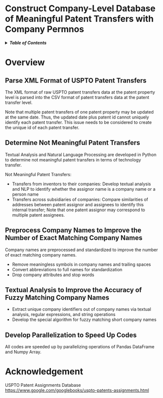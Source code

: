 # Construct Company-Level Database of Meaningful Patent Transfers with Company Permnos 

<details>
<summary><strong><em>Table of Contents</em></strong></summary>

- [Overview](#overview)
  - [Parse XML Format of USPTO Patent Transfers](#parse-xml-format-of-uspto-patent-transfers)
  - [Determine Not Meaningful Patent Transfers](#determine-not-meaningful-patent-transfers)
  - [Preprocess Company Names to Improve the Number of Exact Matching Company Names](#preprocess-company-names-to-improve-the-number-of-exact-matching-company-names)
  - [Textual Analysis to Improve the Accuracy of Fuzzy Matching Company Names](#textual-analysis-to-improve-the-accuracy-of-fuzzy-matching-company-names)
  - [Develop Parallelizations to Speed Up Codes](#develop-parallelizations-to-speed-up-codes)
- [Acknowledgement](#acknowledgement)

</details>

# Overview

## Parse XML Format of USPTO Patent Transfers
The XML format of raw USPTO patent transfers data at the patent property level is parsed into the CSV format of patent transfers data at the patent transfer level. 

Note that multiple patent transfers of one patent property may be updated at the same date. Thus, the updated date plus patent id cannot uniquely identify each patent transfer.  This issue needs to be considered to create the unique id of each patent transfer. 

## Determine Not Meaningful Patent Transfers 
Textual Analysis and Natural Language Processing are developed in Python to determine not meaningful patent transfers in terms of technology transfer.

Not Meaningful Patent Transfers:
* Transfers from inventors to their companies: Develop textual analysis and NLP to identify whether the assignor name is a company name or a person name
* Transfers across subsidiaries of companies: Compare similarities of addresses between patent assignor and assignees to identify this internal transfer; Note that one patent assignor may correspond to multiple patent assignees.

## Preprocess Company Names to Improve the Number of Exact Matching Company Names
Company names are preprocessed and standardized to improve the number of exact matching company names.
* Remove meaningless symbols in company names and trailing spaces
* Convert abbreviations to full names for standardization
* Drop company attributes and stop words

## Textual Analysis to Improve the Accuracy of Fuzzy Matching Company Names
* Extract unique company identifiers out of company names via textual analysis, regular expressions, and string operations
* Develop the special algorithm for fuzzy matching short company names 

## Develop Parallelization to Speed Up Codes
All codes are speeded up by parallelizing operations of Pandas DataFrame and Numpy Array.

# Acknowledgement
USPTO Patent Assignments Database https://www.google.com/googlebooks/uspto-patents-assignments.html
